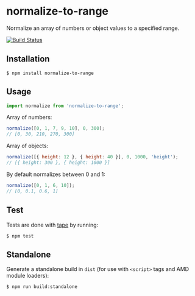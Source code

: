 # normalize-to-range

Normalize an array of numbers or object values to a specified range.

[![Build Status](https://travis-ci.org/zakangelle/normalize-to-range.svg?branch=master)](https://travis-ci.org/zakangelle/normalize-to-range)

## Installation

```
$ npm install normalize-to-range
```

## Usage

```js
import normalize from 'normalize-to-range';
```

Array of numbers:

```js
normalize([0, 1, 7, 9, 10], 0, 300);
// [0, 30, 210, 270, 300]
```

Array of objects:

```js
normalize([{ height: 12 }, { height: 40 }], 0, 1000, 'height');
// [{ height: 300 }, { height: 1000 }]
```

By default normalizes between 0 and 1:

```js
normalize([0, 1, 6, 10]);
// [0, 0.1, 0.6, 1]
```

## Test
Tests are done with [tape](https://github.com/substack/tape) by running:

```
$ npm test
```

## Standalone

Generate a standalone build in `dist` (for use with `<script>` tags and AMD module loaders):

```sh
$ npm run build:standalone
```
